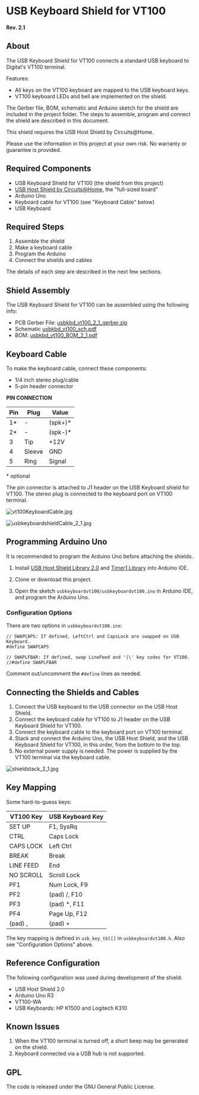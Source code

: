 # USB Keyboard Shield for VT100 #

__Rev. 2.1__

## About

The USB Keyboard Shield for VT100 connects a standard USB keyboard to Digital's VT100 terminal.

Features:

* All keys on the VT100 keyboard are mapped to the USB keyboard keys.
* VT100 keyboard LEDs and bell are implemented on the shield.

The Gerber file, BOM, schematic and Arduino sketch for the shield are included in the project folder. The steps to assemble, program and connect the shield are described in this document.

This shield requires the USB Host Shield by Circuits@Home.

Please use the information in this project at your own risk. No warranty or guarantee is provided.

## Required Components

- USB Keyboard Shield for VT100 (the shield from this project)
- [USB Host Shield by Circuits@Home](https://www.circuitsathome.com/arduino_usb_host_shield_projects/), the "full-sized board"
- Arduino Uno
- Keyboard cable for VT100 (see "Keyboard Cable" below)
- USB Keyboard

## Required Steps

1. Assemble the shield
2. Make a keyboard cable
3. Program the Arduino
4. Connect the shields and cables

The details of each step are described in the next few sections.

## Shield Assembly

The USB Keyboard Shield for VT100 can be assembled using the following info:

- PCB Gerber File: [usbkbd_vt100_2_1_gerber.zip](./usbkbd_vt100_2_1_gerber.zip)
- Schematic [usbkbd_vt100_sch.pdf](./usbkbd_vt100_sch.pdf)
- BOM: [usbkbd_vt100_BOM_2_1.pdf](./usbkbd_vt100_BOM_2_1.pdf)

## Keyboard Cable

To make the keyboard cable, connect these components:

 - 1/4 inch stereo plug/cable
 - 5-pin header connector

__PIN CONNECTION__

| Pin | Plug |  Value |
|-|-|-|
| 1* | - | (spk+)* |
| 2* | - | (spk-)* |
| 3 | Tip | +12V |
| 4 | Sleeve | GND |
| 5 | Ring | Signal |

  \* optional

The pin connector is attached to J1 header on the USB Keyboard shield for VT100. The stereo plug is connected to the keyboard port on VT100 terminal.

![vt100KeyboardCable.jpg](./images/vt100KeyboardCable1.jpg)

![usbkeyboardshieldCable_2_1.jpg](./images/usbkeyboardshieldCable_2_1.jpg)

## Programming Arduino Uno

It is recommended to program the Arduino Uno before attaching the shields.

1. Install [USB Host Shield Library 2.0](https://github.com/felis/USB_Host_Shield_2.0) and [Timer1 Library](http://playground.arduino.cc/Code/Timer1) into Arduino IDE.

2. Clone or download this project.

3. Open the sketch `usbkeyboardvt100/usbkeyboardvt100.ino` in Arduino IDE, and program the Arduino Uno.

### Configuration Options

There are two options in `usbkeyboardvt100.ino`:
```
// SWAPCAPS: If defined, LeftCtrl and CapsLock are swapped on USB Keyboard.
#define SWAPCAPS

// SWAPLFBAR: If defined, swap LineFeed and '|\' key codes for VT100.
//#define SWAPLFBAR
```

Comment out/uncomment the `#define` lines as needed.

## Connecting the Shields and Cables

1. Connect the USB keyboard to the USB connector on the USB Host Shield.
2. Connect the keyboard cable for VT100 to J1 header on the USB Keyboard Shield for VT100.
3. Connect the keyboard cable to the keyboard port on VT100 terminal.
4. Stack and connect the Arduino Uno, the USB Host Shield, and the USB Keyboard Shield for VT100, in this order, from the bottom to the top.
5. No external power supply is needed. The power is supplied by the VT100 terminal via the keyboard cable.

![shieldstack_2_1.jpg](./images/shieldstack_2_1.jpg)

## Key Mapping

Some hard-to-guess keys:

| VT100 Key | USB Keyboard Key |
|-|-|
| SET UP | F1, SysRq |
| CTRL | Caps Lock |
| CAPS LOCK | Left Ctrl |
| BREAK | Break |
| LINE FEED | End |
| NO SCROLL | Scroll Lock |
| PF1 | Num Lock, F9 |
| PF2 | (pad) /, F10 |
| PF3 | (pad) *, F11 |
| PF4 | Page Up, F12 |
|(pad) , | (pad) + |

The key mapping is defined in `usb_key_tbl[]` in `usbkeyboardvt100.h`. Also see "Configuration Options" above.

## Reference Configuration

The following configuration was used during development of the shield:

- USB Host Shield 2.0
- Arduino Uno R3
- VT100-WA
- USB Keyboards: HP K1500 and Logitech K310

## Known Issues

1. When the VT100 terminal is turned off, a short beep may be generated on the shield.
2. Keyboard connected via a USB hub is not supported.

## GPL

The code is released under the GNU General Public License.
